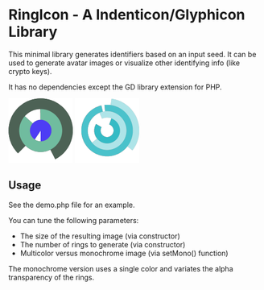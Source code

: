 RingIcon - A Indenticon/Glyphicon Library
=========================================

This minimal library generates identifiers based on an input seed. It can be used to generate avatar images
or visualize other identifying info (like crypto keys).

It has no dependencies except the GD library extension for PHP.

![Multicolor with 3 Rings](sample.png)
![Monochrome with 5 Rings](mono.png)

Usage
-----

See the demo.php file for an example.

You can tune the following parameters:

- The size of the resulting image (via constructor)
- The number of rings to generate (via constructor)
- Multicolor versus monochrome image (via setMono() function)

The monochrome version uses a single color and variates the alpha transparency of the rings.